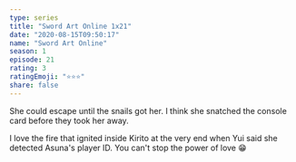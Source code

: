 ```yaml
---
type: series
title: "Sword Art Online 1x21"
date: "2020-08-15T09:50:17"
name: "Sword Art Online"
season: 1
episode: 21
rating: 3
ratingEmoji: "⭐️⭐️⭐️"
share: false
---
```


She could escape until the snails got her. I think she snatched the console card before they took her away.

I love the fire that ignited inside Kirito at the very end when Yui said she detected Asuna's player ID. You can't stop the power of love 😁
